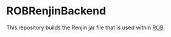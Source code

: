 
# ROBRenjinBackend

This repository builds the Renjin jar file that is used within [ROB](https://github.com/nus-cs4215/x-frontend-t3-ps-sn-r/blob/master/README.md).
